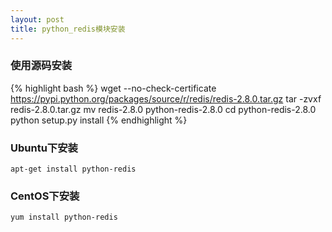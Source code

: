 ```yaml
---
layout: post
title: python_redis模块安装
---
```


### 使用源码安装 ###

{% highlight bash %}
    wget --no-check-certificate https://pypi.python.org/packages/source/r/redis/redis-2.8.0.tar.gz
    tar -zvxf redis-2.8.0.tar.gz
    mv redis-2.8.0 python-redis-2.8.0
    cd python-redis-2.8.0
    python setup.py install
{% endhighlight %}

### Ubuntu下安装 ###

    apt-get install python-redis

### CentOS下安装 ###

    yum install python-redis